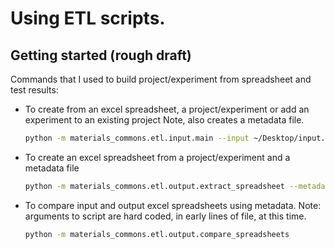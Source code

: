 Using ETL scripts.
==================

Getting started (rough draft)
-----------------------------

Commands that I used to build project/experiment from spreadsheet and test results:

* To create from an excel spreadsheet, a project/experiment or add an experiment to an existing project
    Note, also creates a metadata file.
    ```bash
    python -m materials_commons.etl.input.main --input ~/Desktop/input.xlsx --json ~/Desktop/metadata.json
    ```

* To create an excel spreadsheet from a project/experiment and a metadata file 
    ```bash
    python -m materials_commons.etl.output.extract_spreadsheet --metadata ~/Desktop/metadata.json
    ```

* To compare input and output excel spreadsheets using metadata.
    Note: arguments to script are hard coded, in early lines of file, at this time.
    ```bash
    python -m materials_commons.etl.output.compare_spreadsheets
    ```
